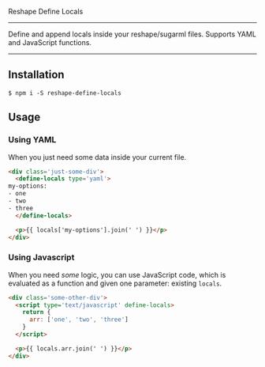 Reshape Define Locals

---

Define and append locals inside your reshape/sugarml files. Supports YAML and JavaScript functions.

---

## Installation

```
$ npm i -S reshape-define-locals
```

## Usage

### Using YAML

When you just need some data inside your current file.

``` html
<div class='just-some-div'>
  <define-locals type='yaml'>
my-options:
- one
- two
- three
  </define-locals>

  <p>{{ locals['my-options'].join(' ') }}</p>
</div>
```

### Using Javascript

When you need *some* logic, you can use JavaScript code, which is evaluated as a function and given one parameter: existing `locals`.

``` html
<div class='some-other-div'>
  <script type='text/javascript' define-locals>
    return {
      arr: ['one', 'two', 'three']
    }
  </script>

  <p>{{ locals.arr.join(' ') }}</p>
</div>
